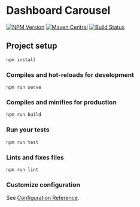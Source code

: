 # Dashboard Carousel

[![NPM Version](https://img.shields.io/npm/v/@uportal/dashboard-carousel.svg)](https://www.npmjs.com/package/@uportal/dashboard-carousel)
[![Maven Central](https://maven-badges.herokuapp.com/maven-central/org.webjars.npm/uportal__dashboard-carousel/badge.svg)](https://maven-badges.herokuapp.com/maven-central/org.webjars.npm/uportal__dashboard-carousel)
[![Build Status](https://travis-ci.org/uPortal-contrib/uPortal-web-components.svg?branch=master)](https://travis-ci.org/uPortal-contrib/uPortal-web-components)

## Project setup

```
npm install
```

### Compiles and hot-reloads for development

```
npm run serve
```

### Compiles and minifies for production

```
npm run build
```

### Run your tests

```
npm run test
```

### Lints and fixes files

```
npm run lint
```

### Customize configuration

See [Configuration Reference](https://cli.vuejs.org/config/).
